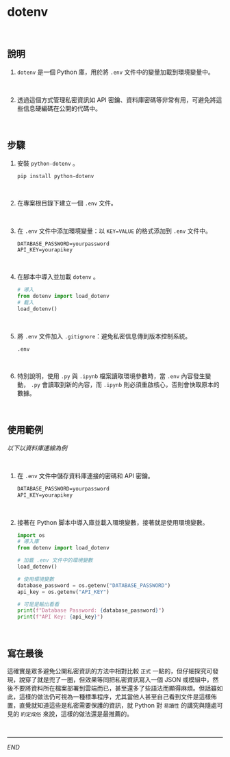 # dotenv

<br>

## 說明

1. `dotenv` 是一個 Python 庫，用於將 `.env` 文件中的變量加載到環境變量中。
   
<br>

2. 透過這個方式管理私密資訊如 API 密鑰、資料庫密碼等非常有用，可避免將這些信息硬編碼在公開的代碼中。

<br>

## 步驟

1. 安裝 `python-dotenv` 。

   ```bash
   pip install python-dotenv
   ```

<br>

2. 在專案根目錄下建立一個 `.env` 文件。

<br>

3. 在 `.env` 文件中添加環境變量：以 `KEY=VALUE` 的格式添加到 `.env` 文件中。

   ```
   DATABASE_PASSWORD=yourpassword
   API_KEY=yourapikey
   ```

<br>

4. 在腳本中導入並加載 `dotenv` 。
   
   ```python
   # 導入
   from dotenv import load_dotenv
   # 載入
   load_dotenv()
   ```

<br>

5. 將 `.env` 文件加入 `.gitignore`：避免私密信息傳到版本控制系統。

   ```
   .env
   ```

<br>

6. 特別說明，使用 `.py` 與 `.ipynb` 檔案讀取環境參數時，當 `.env` 內容發生變動，  `.py` 會讀取到新的內容，而 `.ipynb` 則必須重啟核心，否則會快取原本的數據。

<br>

## 使用範例

_以下以資料庫連線為例_

<br>

1. 在 `.env` 文件中儲存資料庫連接的密碼和 API 密鑰。

    ```txt
    DATABASE_PASSWORD=yourpassword
    API_KEY=yourapikey
    ```

<br>

2. 接著在 Python 脚本中導入庫並載入環境變數，接著就是使用環境變數。

    ```python
    import os
    # 導入庫
    from dotenv import load_dotenv

    # 加載 .env 文件中的環境變數
    load_dotenv()

    # 使用環境變數
    database_password = os.getenv("DATABASE_PASSWORD")
    api_key = os.getenv("API_KEY")

    # 可是是輸出看看
    print(f"Database Password: {database_password}")
    print(f"API Key: {api_key}")
    ```

<br>

## 寫在最後

這確實是眾多避免公開私密資訊的方法中相對比較 `正式` 一點的，但仔細探究可發現，說穿了就是兜了一圈，但效果等同把私密資訊寫入一個 JSON 或模組中，然後不要將資料所在檔案部署到雲端而已，甚至還多了些語法而顯得麻煩。但話雖如此，這樣的做法仍可視為一種標準程序，尤其當他人甚至自己看到文件是這樣佈置，直覺就知道這些是私密需要保護的資訊，就 Python 對 `易讀性` 的講究與隨處可見的 `約定成俗` 來說，這樣的做法還是最推薦的。

<br>

---

_END_